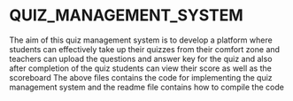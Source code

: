 # QUIZ_MANAGEMENT_SYSTEM
The aim of this quiz management system is to develop a platform where  students can effectively take up their quizzes from their comfort zone and teachers can upload the questions and answer key for the quiz and also after completion of the quiz students can view their score as well as the scoreboard
The above files contains the code for implementing the quiz management system and the readme file contains how to compile the code
